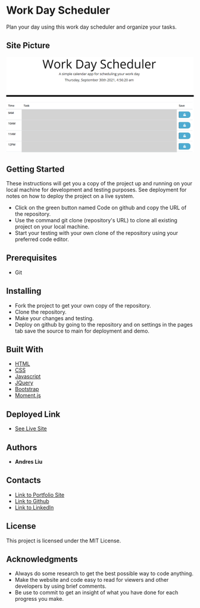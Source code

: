 # Work Day Scheduler

Plan your day using this work day scheduler and organize your tasks.

## Site Picture

![Site](./assets/site-img.PNG)

## Getting Started

These instructions will get you a copy of the project up and running on your local machine for development and testing purposes. See deployment for notes on how to deploy the project on a live system.

* Click on the green button named Code on github and copy the URL of the repository.
* Use the command git clone (repository's URL) to clone all existing project on your local machine.
* Start your testing with your own clone of the repository using your preferred code editor.

## Prerequisites

* Git

## Installing

* Fork the project to get your own copy of the repository.
* Clone the repository.
* Make your changes and testing.
* Deploy on github by going to the repository and on settings in the pages tab save the source to main for deployment and demo.

## Built With

* [HTML](https://developer.mozilla.org/en-US/docs/Web/HTML)
* [CSS](https://developer.mozilla.org/en-US/docs/Web/CSS)
* [Javascript](https://developer.mozilla.org/en-US/docs/Web/javascript)
* [JQuery](https://jquery.com/)
* [Bootstrap](https://getbootstrap.com/)
* [Moment.js](https://momentjs.com/docs/)

## Deployed Link

* [See Live Site](https://andresliu22.github.io/day-planner/)

## Authors

* **Andres Liu** 

## Contacts

- [Link to Portfolio Site](https://andresliu22.github.io/portfolio/)
- [Link to Github](https://github.com/andresliu22/)
- [Link to LinkedIn](https://www.linkedin.com/in/andresliu22/)

## License

This project is licensed under the MIT License.

## Acknowledgments

* Always do some research to get the best possible way to code anything.
* Make the website and code easy to read for viewers and other developers by using brief comments.
* Be use to commit to get an insight of what you have done for each progress you make.
